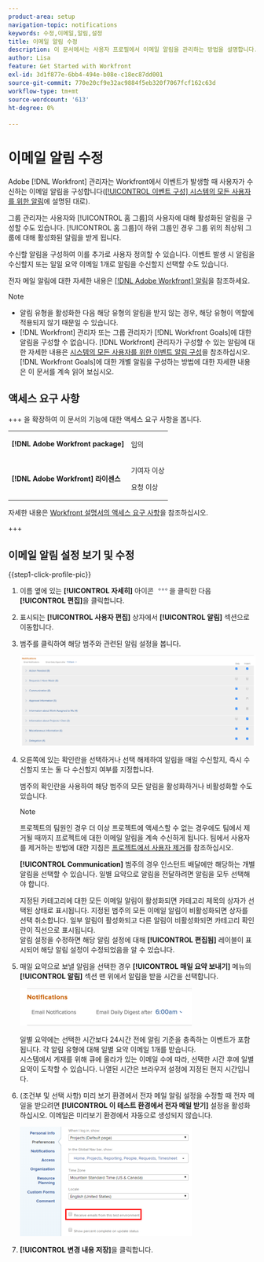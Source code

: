 ```yaml
---
product-area: setup
navigation-topic: notifications
keywords: 수정,이메일,알림,설정
title: 이메일 알림 수정
description: 이 문서에서는 사용자 프로필에서 이메일 알림을 관리하는 방법을 설명합니다.
author: Lisa
feature: Get Started with Workfront
exl-id: 3d1f877e-6bb4-494e-b08e-c18ec87dd001
source-git-commit: 770e20cf9e32ac9884f5eb320f7067fcf162c63d
workflow-type: tm+mt
source-wordcount: '613'
ht-degree: 0%

---
```


# 이메일 알림 수정

<!-- Audited: 1/2024 -->

Adobe [!DNL Workfront] 관리자는 Workfront에서 이벤트가 발생할 때 사용자가 수신하는 이메일 알림을 구성합니다([[!UICONTROL 이벤트 구성] 시스템의 모든 사용자를 위한 알림](../../administration-and-setup/manage-workfront/emails/configure-event-notifications-for-everyone-in-the-system.md)에 설명된 대로).

그룹 관리자는 사용자와 [!UICONTROL 홈 그룹]의 사용자에 대해 활성화된 알림을 구성할 수도 있습니다. [!UICONTROL 홈 그룹]이 하위 그룹인 경우 그룹 위의 최상위 그룹에 대해 활성화된 알림을 받게 됩니다.

수신할 알림을 구성하여 이를 추가로 사용자 정의할 수 있습니다. 이벤트 발생 시 알림을 수신할지 또는 일일 요약 이메일 1개로 알림을 수신할지 선택할 수도 있습니다.

전자 메일 알림에 대한 자세한 내용은 [[!DNL Adobe Workfront] 알림](../../workfront-basics/using-notifications/wf-notifications.md)을 참조하세요.

>[!NOTE]
>
>* 알림 유형을 활성화한 다음 해당 유형의 알림을 받지 않는 경우, 해당 유형이 역할에 적용되지 않기 때문일 수 있습니다.
>* [!DNL Workfront] 관리자 또는 그룹 관리자가 [!DNL Workfront Goals]에 대한 알림을 구성할 수 없습니다. [!DNL Workfront] 관리자가 구성할 수 있는 알림에 대한 자세한 내용은 [시스템의 모든 사용자를 위한 이벤트 알림 구성](../../administration-and-setup/manage-workfront/emails/configure-event-notifications-for-everyone-in-the-system.md)을 참조하십시오. [!DNL Workfront Goals]에 대한 개별 알림을 구성하는 방법에 대한 자세한 내용은 이 문서를 계속 읽어 보십시오.
>

## 액세스 요구 사항

+++ 을 확장하여 이 문서의 기능에 대한 액세스 요구 사항을 봅니다.

<table style="table-layout:auto"> 
 <col> 
 </col> 
 <col> 
 </col> 
 <tbody> 
  <tr> 
   <td role="rowheader"><strong>[!DNL Adobe Workfront package]</strong></td> 
   <td> <p>임의</p> </td> 
  </tr> 
  <tr> 
   <td role="rowheader"><strong>[!DNL Adobe Workfront] 라이센스</strong></td> 
   <td> <p>기여자 이상</p>
   <p>요청 이상</p>
   </td> 
  </tr> 
 </tbody> 
</table>

자세한 내용은 [Workfront 설명서의 액세스 요구 사항](/help/quicksilver/administration-and-setup/add-users/access-levels-and-object-permissions/access-level-requirements-in-documentation.md)을 참조하십시오.

+++

## 이메일 알림 설정 보기 및 수정

{{step1-click-profile-pic}}

1. 이름 옆에 있는 **[!UICONTROL 자세히]** 아이콘 ![자세히 아이콘](assets/more-icon.png)을 클릭한 다음 **[!UICONTROL 편집]**&#x200B;을 클릭합니다.

1. 표시되는 **[!UICONTROL 사용자 편집]** 상자에서 **[!UICONTROL 알림]** 섹션으로 이동합니다.

1. 범주를 클릭하여 해당 범주와 관련된 알림 설정을 봅니다.

   ![내 프로필 알림](assets/my-profile-notifications.png)

1. 오른쪽에 있는 확인란을 선택하거나 선택 해제하여 알림을 매일 수신할지, 즉시 수신할지 또는 둘 다 수신할지 여부를 지정합니다.

   범주의 확인란을 사용하여 해당 범주의 모든 알림을 활성화하거나 비활성화할 수도 있습니다.

   >[!NOTE]
   >
   >프로젝트의 팀원인 경우 더 이상 프로젝트에 액세스할 수 없는 경우에도 팀에서 제거될 때까지 프로젝트에 대한 이메일 알림을 계속 수신하게 됩니다. 팀에서 사용자를 제거하는 방법에 대한 지침은 [프로젝트에서 사용자 제거](../../manage-work/projects/manage-projects/remove-users-from-projects.md)를 참조하십시오.

   **[!UICONTROL Communication]** 범주의 경우 인스턴트 배달에만 해당하는 개별 알림을 선택할 수 있습니다. 일별 요약으로 알림을 전달하려면 알림을 모두 선택해야 합니다.

   지정된 카테고리에 대한 모든 이메일 알림이 활성화되면 카테고리 제목의 상자가 선택된 상태로 표시됩니다. 지정된 범주의 모든 이메일 알림이 비활성화되면 상자를 선택 취소합니다. 일부 알림이 활성화되고 다른 알림이 비활성화되면 카테고리 확인란이 직선으로 표시됩니다.\
   알림 설정을 수정하면 해당 알림 설정에 대해 **[!UICONTROL 편집됨]** 레이블이 표시되어 해당 알림 설정이 수정되었음을 알 수 있습니다.

1. 매일 요약으로 보낼 알림을 선택한 경우 **[!UICONTROL 매일 요약 보내기]** 메뉴의 **[!UICONTROL 알림]** 섹션 맨 위에서 알림을 받을 시간을 선택합니다.

   ![일별 요약 선택 시간](assets/digest-time-stamp-my-settings-350x78.png)

   일별 요약에는 선택한 시간보다 24시간 전에 알림 기준을 충족하는 이벤트가 포함됩니다. 각 알림 유형에 대해 일별 요약 이메일 1개를 받습니다.\
   시스템에서 게재를 위해 큐에 올라가 있는 이메일 수에 따라, 선택한 시간 후에 일별 요약이 도착할 수 있습니다. 나열된 시간은 브라우저 설정에 지정된 현지 시간입니다.

1. (조건부 및 선택 사항) 미리 보기 환경에서 전자 메일 알림 설정을 수정할 때 전자 메일을 받으려면 **[!UICONTROL 이 테스트 환경에서 전자 메일 받기]** 설정을 활성화하십시오. 이메일은 미리보기 환경에서 자동으로 생성되지 않습니다.

   ![샌드박스에서 전자 메일 받기](assets/receive-emails-from-sandbox-setting-edit-350x223.png)

1. **[!UICONTROL 변경 내용 저장]**&#x200B;을 클릭합니다.
